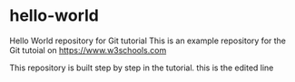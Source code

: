 # hello-world
Hello World repository for Git tutorial
This is an example repository for the Git tutoial on https://www.w3schools.com

This repository is built step by step in the tutorial.
this is the edited line
